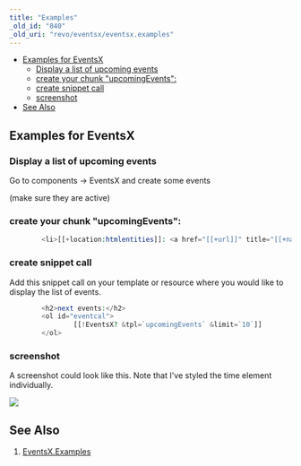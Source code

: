 ```yaml
---
title: "Examples"
_old_id: "840"
_old_uri: "revo/eventsx/eventsx.examples"
---
```


- [Examples for EventsX](#EventsX.Examples-ExamplesforEventsX)
  - [Display a list of upcoming events](#EventsX.Examples-Displayalistofupcomingevents)
  - [create your chunk "upcomingEvents":](#EventsX.Examples-createyourchunk%22upcomingEvents%22%3A)
  - [create snippet call](#EventsX.Examples-createsnippetcall)
  - [screenshot](#EventsX.Examples-screenshot)
- [See Also](#EventsX.Examples-SeeAlso)



## Examples for EventsX

### Display a list of upcoming events

Go to components -> EventsX and create some events

(make sure they are active)

### create your chunk "upcomingEvents":

``` php 
        <li>[[+location:htmlentities]]: <a href="[[+url]]" title="[[+name:htmlentities]]">[[+name:htmlentities]]</a> <time datetime="[[+startdate:strtotime:date=`%Y-%m-%d`]]" title="event is scheduled on [[+startdate:strtotime:date=`%d.%m.%Y`]]">[[+startdate:strtotime:date=%d.%m.%Y`]]</time></li>
```

### create snippet call

Add this snippet call on your template or resource where you would like to display the list of events.

``` php 
        <h2>next events:</h2>
        <ol id="eventcal">
                [[!EventsX? &tpl=`upcomingEvents` &limit=`10`]]
        </ol>
```

### screenshot

A screenshot could look like this. Note that I've styled the time element individually.

![](/download/attachments/37683422/eventsx.png?version=1&modificationDate=1326443860000)

## See Also

1. [EventsX.Examples](/extras/revo/eventsx/eventsx.examples)